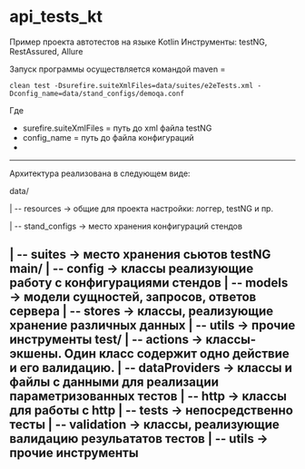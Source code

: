 # **api_tests_kt**

Пример проекта автотестов на языке Kotlin
Инструменты: testNG, RestAssured, Allure

Запуск программы осуществляется командой maven = 

```
clean test -Dsurefire.suiteXmlFiles=data/suites/e2eTests.xml -Dconfig_name=data/stand_configs/demoqa.conf
```

Где 
  - surefire.suiteXmlFiles = путь до xml файла testNG
  - config_name = путь до файла конфигураций
  - 
---
Архитектура реализована в следующем виде: 

data/

| -- resources -> общие для проекта настройки: логгер, testNG и пр. 

| -- stand_configs -> место хранения конфигураций стендов 

| -- suites -> место хранения сьютов testNG 
main/ 
| -- config -> классы реализующие работу с конфигурациями стендов 
| -- models -> модели сущностей, запросов, ответов сервера 
| -- stores -> классы, реализующие хранение различных данных
| -- utils -> прочие инструменты 
test/ 
| -- actions -> классы-экшены. Один класс содержит одно действие и его валидацию. 
| -- dataProviders -> классы и файлы с данными для реализации параметризованных тестов 
| -- http -> классы для работы с http 
| -- tests -> непосредственно тесты 
| -- validation -> классы, реализующие валидацию резульататов тестов 
| -- utils -> прочие инструменты 
---
